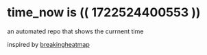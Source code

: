 # time_now is (( 1722524400553 ))

an automated repo that shows the currnent time

inspired by [breakingheatmap](https://github.com/breakingheatmap/breakingheatmap)